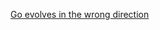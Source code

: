 [Go evolves in the wrong direction](https://valyala.medium.com/go-evolves-in-the-wrong-direction-7dfda8a1a620)